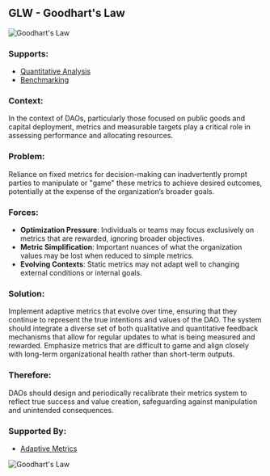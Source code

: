 ## GLW - Goodhart's Law

![Goodhart's Law](./output/illustrations/goodharts_law.png)

### Supports:

* [Quantitative Analysis](./quantitative_analysis.html)
* [Benchmarking](./benchmarking.md)

### Context:

In the context of DAOs, particularly those focused on public goods and capital deployment, metrics and measurable targets play a critical role in assessing performance and allocating resources.

### Problem:

Reliance on fixed metrics for decision-making can inadvertently prompt parties to manipulate or "game" these metrics to achieve desired outcomes, potentially at the expense of the organization’s broader goals.

### Forces:

- **Optimization Pressure**: Individuals or teams may focus exclusively on metrics that are rewarded, ignoring broader objectives.
- **Metric Simplification**: Important nuances of what the organization values may be lost when reduced to simple metrics.
- **Evolving Contexts**: Static metrics may not adapt well to changing external conditions or internal goals.

### Solution:

Implement adaptive metrics that evolve over time, ensuring that they continue to represent the true intentions and values of the DAO. The system should integrate a diverse set of both qualitative and quantitative feedback mechanisms that allow for regular updates to what is being measured and rewarded. Emphasize metrics that are difficult to game and align closely with long-term organizational health rather than short-term outputs.

### Therefore:

DAOs should design and periodically recalibrate their metrics system to reflect true success and value creation, safeguarding against manipulation and unintended consequences.

### Supported By:

* [Adaptive Metrics](./adaptive_metrics.html)

![Goodhart's Law](./output/goodhart's_law_specific_graph.png)